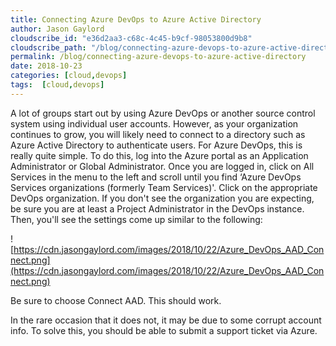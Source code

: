 ```yaml
---
title: Connecting Azure DevOps to Azure Active Directory
author: Jason Gaylord
cloudscribe_id: "e36d2aa3-c68c-4c45-b9cf-98053800d9b8"
cloudscribe_path: "/blog/connecting-azure-devops-to-azure-active-directory"
permalink: /blog/connecting-azure-devops-to-azure-active-directory
date: 2018-10-23
categories: [cloud,devops]
tags:  [cloud,devops]
---
```


A lot of groups start out by using Azure DevOps or another source control system using individual user accounts. However, as your organization continues to grow, you will likely need to connect to a directory such as Azure Active Directory to authenticate users. For Azure DevOps, this is really quite simple. To do this, log into the Azure portal as an Application Administrator or Global Administrator. Once you are logged in, click on All Services in the menu to the left and scroll until you find ‘Azure DevOps Services organizations (formerly Team Services)'. Click on the appropriate DevOps organization. If you don't see the organization you are expecting, be sure you are at least a Project Administrator in the DevOps instance. Then, you'll see the settings come up similar to the following:

![https://cdn.jasongaylord.com/images/2018/10/22/Azure_DevOps_AAD_Connect.png](https://cdn.jasongaylord.com/images/2018/10/22/Azure_DevOps_AAD_Connect.png)

Be sure to choose Connect AAD. This should work.

In the rare occasion that it does not, it may be due to some corrupt account info. To solve this, you should be able to submit a support ticket via Azure.